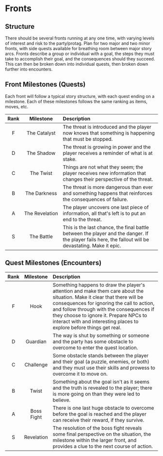 # Fronts

## Structure
There should be several fronts running at any one time, with varying levels of interest and risk to the party/protag. Plan for two major and two minor fronts, with side quests available for breathing room between major story arcs. Fronts describe a group or individual with a goal, the steps they must take to accomplish their goal, and the consequences should they succeed. This can then be broken down into individual quests, then broken down further into encounters.

## Front Milestones (Quests)
Each front will follow a typical story structure, with each quest ending on a milestone. Each of these milestones follows the same ranking as items, moves, etc.

| Rank | Milestone | Description |
|:---:|:---:|:--- |
| F | The&nbsp;Catalyst | The threat is introduced and the player now knows that something is happening that must be stopped. |
| D | The&nbsp;Shadow | The threat is growing in power and the player receives a reminder of what is at stake. |
| C | The&nbsp;Twist | Things are not what they seem; the player receives new information that changes their perspective of the threat. |
| B | The&nbsp;Darkness | The threat is more dangerous than ever and something happens that reinforces the consequences of failure. |
| A | The&nbsp;Revelation | The player uncovers one last piece of information, all that's left is to put an end to the threat. |
| S | The&nbsp;Battle | This is the last chance, the final battle between the player and the danger. If the player fails here, the fallout will be devastating. Make it epic. |

## Quest Milestones (Encounters)

| Rank | Milestone | Description |
|:---:|:---:|:--- |
| F | Hook | Something happens to draw the player's attention and make them care about the situation. Make it clear that there will be consequences for ignoring the call to action, and follow through with the consequences if they choose to ignore it. Prepare NPCs to interact with and interesting places to explore before things get real. |
| D | Guardian | The way is shut by something or someone and the party has some obstacle to overcome to enter the quest location. |
| C | Challenge | Some obstacle stands between the player and their goal (a puzzle, enemies, or both) and they must use their skills and prowess to overcome it to move on.  |
| B | Twist | Something about the goal isn't as it seems and the truth is revealed to the player; there is more going on than they were led to believe. |
| A | Boss Fight | There is one last huge obstacle to overcome before the goal is reached and the player can receive their reward, if they survive. |
| S | Revelation | The resolution of the boss fight reveals some final perspective on the situation, the milestone within the larger front, and provides a clue to the next course of action. |
